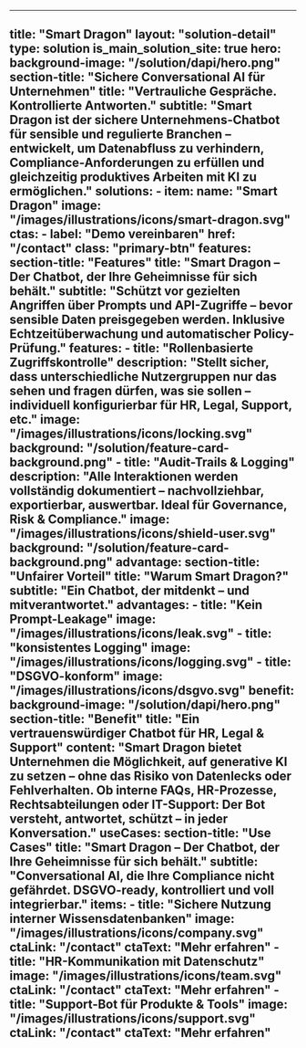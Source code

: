 
---
title: "Smart Dragon"
layout: "solution-detail"
type: solution
is_main_solution_site: true
hero:
  background-image: "/solution/dapi/hero.png"
  section-title: "Sichere Conversational AI für Unternehmen"
  title: "Vertrauliche Gespräche. Kontrollierte Antworten."
  subtitle: "Smart Dragon ist der sichere Unternehmens-Chatbot für sensible und regulierte Branchen – entwickelt, um Datenabfluss zu verhindern, Compliance-Anforderungen zu erfüllen und gleichzeitig produktives Arbeiten mit KI zu ermöglichen."
  solutions:
    - item:
        name: "Smart Dragon"
        image: "/images/illustrations/icons/smart-dragon.svg"
  ctas:
    - label: "Demo vereinbaren"
      href: "/contact"
      class: "primary-btn"
features:
  section-title: "Features"
  title: "Smart Dragon – Der Chatbot, der Ihre Geheimnisse für sich behält."
  subtitle: "Schützt vor gezielten Angriffen über Prompts und API-Zugriffe – bevor sensible Daten preisgegeben werden. Inklusive Echtzeitüberwachung und automatischer Policy-Prüfung."
  features:
      - title: "Rollenbasierte Zugriffskontrolle"
        description: "Stellt sicher, dass unterschiedliche Nutzergruppen nur das sehen und fragen dürfen, was sie sollen – individuell konfigurierbar für HR, Legal, Support, etc."
        image: "/images/illustrations/icons/locking.svg"
        background: "/solution/feature-card-background.png"
      - title: "Audit-Trails & Logging"
        description: "Alle Interaktionen werden vollständig dokumentiert – nachvollziehbar, exportierbar, auswertbar. Ideal für Governance, Risk & Compliance."
        image: "/images/illustrations/icons/shield-user.svg"
        background: "/solution/feature-card-background.png"
advantage:
  section-title: "Unfairer Vorteil"
  title: "Warum Smart Dragon?"
  subtitle: "Ein Chatbot, der mitdenkt – und mitverantwortet."
  advantages:
      - title: "Kein Prompt-Leakage"
        image: "/images/illustrations/icons/leak.svg"
      - title: "konsistentes Logging"
        image: "/images/illustrations/icons/logging.svg"
      - title: "DSGVO-konform"
        image: "/images/illustrations/icons/dsgvo.svg"
benefit:
  background-image: "/solution/dapi/hero.png"
  section-title: "Benefit"
  title: "Ein vertrauenswürdiger Chatbot für HR, Legal & Support"
  content: "Smart Dragon bietet Unternehmen die Möglichkeit, auf generative KI zu setzen – ohne das Risiko von Datenlecks oder Fehlverhalten. Ob interne FAQs, HR-Prozesse, Rechtsabteilungen oder IT-Support: Der Bot versteht, antwortet, schützt – in jeder Konversation."
useCases:
  section-title: "Use Cases"
  title: "Smart Dragon – Der Chatbot, der Ihre Geheimnisse für sich behält."
  subtitle: "Conversational AI, die Ihre Compliance nicht gefährdet. DSGVO-ready, kontrolliert und voll integrierbar."
  items:
    - title: "Sichere Nutzung interner Wissensdatenbanken"
      image: "/images/illustrations/icons/company.svg"
      ctaLink: "/contact"
      ctaText: "Mehr erfahren"
    - title: "HR-Kommunikation mit Datenschutz"
      image: "/images/illustrations/icons/team.svg"
      ctaLink: "/contact"
      ctaText: "Mehr erfahren"
    - title: "Support-Bot für Produkte & Tools"
      image: "/images/illustrations/icons/support.svg"
      ctaLink: "/contact"
      ctaText: "Mehr erfahren"
---